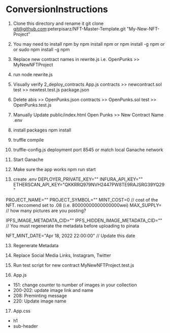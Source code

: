 # ConversionInstructions

1) Clone this directory and rename it
git clone git@github.com:peterpisarz/NFT-Master-Template.git "My-New-NFT-Project"


2) You may need to install npm by
npm install npm
or
npm install -g npm
or
or sudo npm install -g npm

3) Replace new contract names in rewrite.js
i.e. OpenPunks >> MyNewNFTProject

4) run
node rewrite.js

5) Visually verify
2_deploy_contracts
App.js
contracts >> newcontract.sol
test >> newtest.test.js
package.json

6) Delete
abis >> OpenPunks.json
contracts >> OpenPunks.sol
test >> OpenPunks.test.js

7) Manually Update
public/index.html Open Punks >> New Contract Name
.env

8) install packages
npm install

9) truffle compile

10) truffle-config.js deployment port 8545 or match local Ganache network

11) Start Ganache

11) Make sure the app works
npm run start

12) create .env
DEPLOYER_PRIVATE_KEY=""
INFURA_API_KEY=""
ETHERSCAN_API_KEY="QKKRRQ979NVH2447PW8TE9RAJSRG39YQ29"

PROJECT_NAME=""
PROJECT_SYMBOL=""
MINT_COST=0 // cost of the NFT. reccomend set to .08 (i.e. 80000000000000000wei)
MAX_SUPPLY= // how many pictures are you posting?

IPFS_IMAGE_METADATA_CID=""
IPFS_HIDDEN_IMAGE_METADATA_CID="" // You must regenerate the metadata before uploading to pinata

NFT_MINT_DATE="Apr 18, 2022 22:00:00" // Update this date

13) Regenerate Metadata

14) Replace Social Media Links, Instagram, Twitter

15) Run test script for new contract
MyNewNFTProject.test.js

16) App.js
- 151: change counter to number of images in your collection
- 200-202: update image link and name
- 208: Preminting message
- 220: Update image name

17) App.css
- h1
- sub-header
